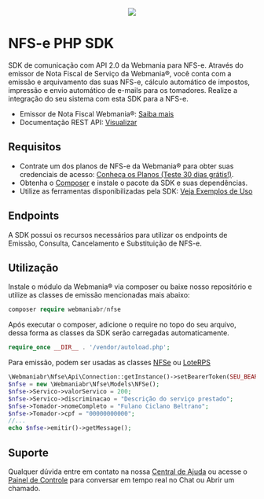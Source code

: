 
<p align="center">
  <img src="https://wmbr.s3.amazonaws.com/img/logo_webmaniabr_github2.png">
</p>

# NFS-e PHP SDK
SDK de comunicação com API 2.0 da Webmania para NFS-e.
Através do emissor de Nota Fiscal de Serviço da Webmania®, você conta com a emissão e arquivamento das suas NFS-e, cálculo automático de impostos, impressão e envio automático de e-mails para os tomadores. Realize a integração do seu sistema com esta SDK para a NFS-e.

- Emissor de Nota Fiscal Webmania®: [Saiba mais](https://webmaniabr.com/nota-fiscal-eletronica/)
- Documentação REST API: [Visualizar](https://webmaniabr.com/docs/rest-api-nfse/)

## Requisitos

- Contrate um dos planos de NFS-e da Webmania® para obter suas credenciais de acesso: [Conheça os Planos (Teste 30 dias grátis!)](https://webmaniabr.com/nota-fiscal-eletronica/#plans-section).
- Obtenha o [Composer](https://getcomposer.org/) e instale o pacote da SDK e suas dependências.
- Utilize as ferramentas disponibilizadas pela SDK: [Veja Exemplos de Uso](https://github.com/webmaniabrteam/nfse_php_sdk/tree/main/sample)

## Endpoints

A SDK possui os recursos necessários para utilizar os endpoints de Emissão, Consulta, Cancelamento e Substituição de NFS-e.

## Utilização
Instale o módulo da Webmania® via composer ou baixe nosso repositório e utilize as classes de emissão mencionadas mais abaixo:

```php
composer require webmaniabr/nfse
```

Após executar o composer, adicione o require no topo do seu arquivo, dessa forma as classes da SDK serão carregadas automaticamente.

```php
require_once __DIR__ . '/vendor/autoload.php';
```

Para emissão, podem ser usadas as classes [NFSe](https://github.com/webmaniabrteam/nfse_php_sdk/blob/main/src/Models/NFSe.php) ou [LoteRPS](https://github.com/webmaniabr/NFSe-PHP-SDK/blob/main/src/Models/LoteRPS.php)

```php
\Webmaniabr\Nfse\Api\Connection::getInstance()->setBearerToken(SEU_BEARER_TOKEN); // A classe Connection aplica o padrão Singleton, e sempre deve ser chamada pelo menos uma vez antes da emissão para definir o valor do Bearer Token
$nfse = new \Webmaniabr\Nfse\Models\NFSe();
$nfse->Servico->valorServico = 200;
$nfse->Servico->discriminacao = "Descrição do serviço prestado";
$nfse->Tomador->nomeCompleto = "Fulano Ciclano Beltrano";
$nfse->Tomador->cpf = "00000000000";
//...
echo $nfse->emitir()->getMessage();
```

## Suporte

Qualquer dúvida entre em contato na nossa [Central de Ajuda](https://ajuda.webmaniabr.com) ou acesse o [Painel de Controle](https://webmaniabr.com/painel/) para conversar em tempo real no Chat ou Abrir um chamado.
